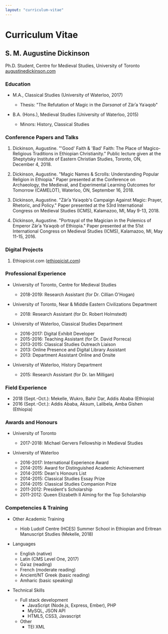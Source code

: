```yaml
---
layout: "curriculum-vitae"
---
```

# Curriculum Vitae
## S. M. Augustine Dickinson
Ph.D. Student,
Centre for Medieval Studies,
University of Toronto\
[augustinedickinson.com](https://www.augustinedickinson.com)

### Education
- M.A., Classical Studies (University of Waterloo, 2017)
	- Thesis: "The Refutation of Magic in the *Dərsanat* of Zärʾa Yaʿəqob"

- B.A. (Hons.), Medieval Studies (University of Waterloo, 2015)
	- Minors: History, Classical Studies

### Conference Papers and Talks
1. Dickinson, Augustine. "'Good' Faith & 'Bad' Faith: The Place of Magico-Religious Traditions in Ethiopian Christianity." Public lecture given at the Sheptytsky Institute of Eastern Christian Studies, Toronto, ON, December 4, 2018.

2. Dickinson, Augustine. "Magic Names & Scrolls: Understanding Popular Religion in Ethiopia." Paper presented at the Conference on Archaeology, the Medieval, and Experimental Learning Outcomes for Tomorrow (CAMELOT), Waterloo, ON, September 16, 2018.

3. Dickinson, Augustine. "Zärʾa Yaʿəqob's Campaign Against Magic: Prayer, Rhetoric, and Policy." Paper presented at the 53rd International Congress on Medieval Studies (ICMS), Kalamazoo, MI, May 9-13, 2018.

4. Dickinson, Augustine. "Portrayal of the Magician in the Polemics of Emperor Zärʾa Yaʿəqob of Ethiopia." Paper presented at the 51st International Congress on Medieval Studies (ICMS), Kalamazoo, MI, May 11-15, 2016.

### Digital Projects
1. Ethiopicist.com ([ethiopicist.com](https://ethiopicist.com))

### Professional Experience
- University of Toronto, Centre for Medieval Studies
	- 2018-2019: Research Assistant (for Dr. Cillian O'Hogan)

- University of Toronto, Near & Middle Eastern Civilizations Department
	- 2018: Research Assistant (for Dr. Robert Holmstedt)

- University of Waterloo, Classical Studies Department
	- 2016-2017: Digital Exhibit Developer
	- 2015-2016: Teaching Assistant (for Dr. David Porreca)
	- 2013-2015: Classical Studies Outreach Liaison
	- 2013: Online Presence and Digital Library Assistant
	- 2013: Department Assistant Online and Onsite

- University of Waterloo, History Department
	- 2015: Research Assistant (for Dr. Ian Milligan)

### Field Experience
- 2018 (Sept.-Oct.): Mekelle, Wukro, Bahir Dar, Addis Ababa (Ethiopia)
- 2016 (Sept.-Oct.): Addis Ababa, Aksum, Lalibela, Amba Gishen (Ethiopia)

### Awards and Honours
- University of Toronto
	- 2017-2018: Michael Gervers Fellowship in Medieval Studies

- University of Waterloo
	- 2016-2017: International Experience Award
	- 2014-2015: Award for Distinguished Academic Achievement
	- 2014-2015: Dean's Honours List
	- 2014-2015: Classical Studies Essay Prize
	- 2014-2015: Classical Studies Companion Prize
	- 2011-2012: President's Scholarship
	- 2011-2012: Queen Elizabeth II Aiming for the Top Scholarship

### Competencies & Training
- Other Academic Training
	- Hiob Ludolf Centre (HCES) Summer School in Ethiopian and Eritrean Manuscript Studies (Mekelle, 2018)

- Languages
	- English (native)
	- Latin (CMS Level One, 2017)
	- Gəʿəz (reading)
	- French (moderate reading)
	- Ancient/NT Greek (basic reading)
	- Amharic (basic speaking)

- Technical Skills
	- Full stack development
		- JavaScript (Node.js, Express, Ember), PHP
		- MySQL, JSON API
		- HTML5, CSS3, Javascript
	- Other
		- TEI XML